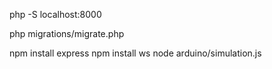php -S localhost:8000

php migrations/migrate.php

npm install express
npm install ws
node arduino/simulation.js